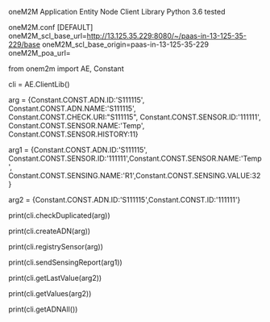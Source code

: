 oneM2M Application Entity Node Client Library
Python 3.6 tested


oneM2M.conf
[DEFAULT]
oneM2M_scl_base_url=http://13.125.35.229:8080/~/paas-in-13-125-35-229/base
oneM2M_scl_base_origin=paas-in-13-125-35-229
oneM2M_poa_url=

from onem2m import AE, Constant

cli = AE.ClientLib()

arg = {Constant.CONST.ADN.ID:'S111115', Constant.CONST.ADN.NAME:'S111115', Constant.CONST.CHECK.URI:"S111115",
    Constant.CONST.SENSOR.ID:'111111', Constant.CONST.SENSOR.NAME:'Temp', Constant.CONST.SENSOR.HISTORY:11}

arg1 = {Constant.CONST.ADN.ID:'S111115', Constant.CONST.SENSOR.ID:'111111',Constant.CONST.SENSOR.NAME:'Temp',
    Constant.CONST.SENSING.NAME:'R1',Constant.CONST.SENSING.VALUE:32}

arg2 = {Constant.CONST.ADN.ID:'S111115',Constant.CONST.ID:'111111'}

print(cli.checkDuplicated(arg))

print(cli.createADN(arg))

print(cli.registrySensor(arg))

print(cli.sendSensingReport(arg1))

print(cli.getLastValue(arg2))

print(cli.getValues(arg2))

print(cli.getADNAll())